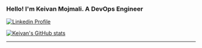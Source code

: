 ### Hello! I'm Keivan Mojmali. A DevOps Engineer


[![Linkedin Profile](https://img.shields.io/badge/linkedin%20-%230077B5.svg?&style=for-the-badge&logo=linkedin&logoColor=white)](https://www.linkedin.com/in/keivanmojmali)


[![Keivan's GitHub stats](https://github-readme-stats.vercel.app/api?username=keivanmojmali&show_icons=true&theme=radical)](https://github.com/anuraghazra/github-readme-stats)


---
